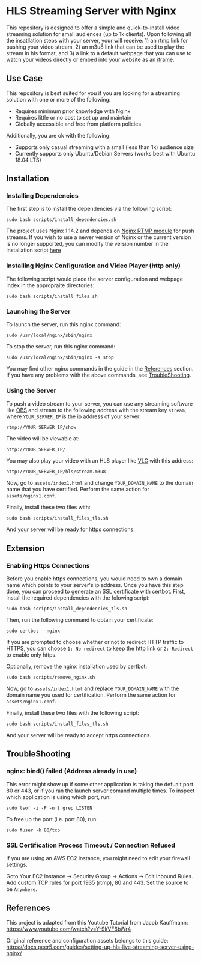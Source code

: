 # HLS Streaming Server with Nginx

This repository is designed to offer a simple and quick-to-install video streaming solution for small audiences (up to 1k clients). Upon following all the insatllation steps with your server, your will receive: 1) an rtmp link for pushing your video stream, 2) an m3u8 link that can be used to play the stream in hls format, and 3) a link to a default webpage that you can use to watch your videos directly or embed into your website as an [iframe](https://en.wikipedia.org/wiki/HTML_element#Frames).

## Use Case

This repository is best suited for you if you are looking for a streaming solution with one or more of the following:

* Requires minimum prior knowledge with Nginx
* Requires little or no cost to set up and maintain
* Globally accessible and free from platform policies

Additionally, you are ok with the following:

* Supports only casual streaming with a small (less than 1k) audience size
* Currently supports only Ubuntu/Debian Servers (works best with Ubuntu 18.04 LTS)

## Installation

### Installing Dependencies

The first step is to install the dependencies via the following script:

```
sudo bash scripts/install_dependencies.sh
```

The project uses Nginx 1.14.2 and depends on [Nginx RTMP module](https://github.com/sergey-dryabzhinsky/nginx-rtmp-module.git) for push streams. If you wish to use a newer version of Nginx or the current version is no longer supported, you can modify the version number in the installation script [here](https://github.com/Eric-Le-Ge/HLS-StreamingServer/blob/44eafc505976fe69ab7d6fce457a04870489d97c/scripts/install_dependencies.sh#L7)

### Installing Nginx Configuration and Video Player (http only)

The following script would place the server configuration and webpage index in the appropraite directories:

```
sudo bash scripts/install_files.sh
```

### Launching the Server

To launch the server, run this nginx command:

```
sudo /usr/local/nginx/sbin/nginx
```

To stop the server, run this nginx command:

```
sudo /usr/local/nginx/sbin/nginx -s stop
```

You may find other nginx commands in the guide in the [References](#References) section.
If you have any problems with the above commands, see [TroubleShooting](#TroubleShooting).

### Using the Server

To push a video stream to your server, you can use any streaming software like [OBS](https://obsproject.com/) and stream to the following address with the stream key `stream`, where `YOUR_SERVER_IP` is the ip address of your server:

```
rtmp://YOUR_SERVER_IP/show
```

The video will be viewable at:

```
http://YOUR_SERVER_IP/
```

You may also play your video with an HLS player like [VLC](https://www.videolan.org/vlc/index.html) with this address:

```
http://YOUR_SERVER_IP/hls/stream.m3u8
```

Now, go to `assets/index1.html` and change `YOUR_DOMAIN_NAME` to the domain name that you have certified. Perform the same action for `assets/nginx1.conf`.

Finally, install these two files with:

```
sudo bash scripts/install_files_tls.sh
```

And your server will be ready for https connections.

## Extension

### Enabling Https Connections

Before you enable https connections, you would need to own a domain name which points to your server's ip address. Once you have this step done, you can proceed to generate an SSL certificate with certbot. First, install the required dependencies with the folowing script:

```
sudo bash scripts/install_dependencies_tls.sh
```

Then, run the following command to obtain your certificate:

```
sudo certbot --nginx
```

If you are prompted to choose whether or not to redirect HTTP traffic to HTTPS, you can choose `1: No redirect` to keep the http link or `2: Redirect` to enable only https.

Optionally, remove the nginx installation used by certbot:

```
sudo bash scripts/remove_nginx.sh 
```

Now, go to `assets/index1.html` and replace `YOUR_DOMAIN_NAME` with the domain name you used for certification. Perform the same action for `assets/nginx1.conf`.

Finally, install these two files with the following script:

```
sudo bash scripts/install_files_tls.sh 
```

And your server will be ready to accept https connections.

## TroubleShooting

### nginx: bind() failed (Address already in use)
This error might show up if some other application is taking the defualt port 80 or 443, or if you ran the launch server comand multiple times. To inspect which application is using which port, run:

```
sudo lsof -i -P -n | grep LISTEN
```

To free up the port (i.e. port 80), run:

```
sudo fuser -k 80/tcp
```

### SSL Certification Process Timeout / Connection Refused
If you are using an AWS EC2 instance, you might need to edit your firewall settings. 

Goto Your EC2 Instance -> Security Group -> Actions -> Edit Inbound Rules. Add custom TCP rules for port 1935 (rtmp), 80 and 443. Set the source to be `Anywhere`.

## References

This project is adapted from this Youtube Tutorial from Jacob Kauffmann:
https://www.youtube.com/watch?v=Y-9kVF6bWr4

Original reference and configuration assets belongs to this guide:
https://docs.peer5.com/guides/setting-up-hls-live-streaming-server-using-nginx/
